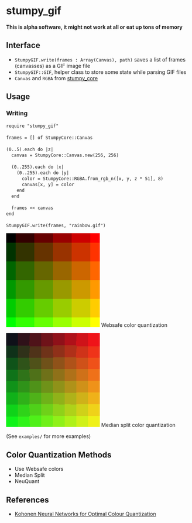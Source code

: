 # stumpy_gif

__This is alpha software, it might not work at all or eat up tons of memory__

## Interface

* `StumpyGIF.write(frames : Array(Canvas), path)` saves a list of frames (canvasses) as a GIF image file
* `StumpyGIF::GIF`, helper class to store some state while parsing GIF files
* `Canvas` and `RGBA` from [stumpy_core](https://github.com/l3kn/stumpy_core)

## Usage

### Writing

``` crystal
require "stumpy_gif"

frames = [] of StumpyCore::Canvas

(0..5).each do |z|
  canvas = StumpyCore::Canvas.new(256, 256)

  (0..255).each do |x|
    (0..255).each do |y|
      color = StumpyCore::RGBA.from_rgb_n([x, y, z * 51], 8)
      canvas[x, y] = color
    end
  end

  frames << canvas
end

StumpyGIF.write(frames, "rainbow.gif")
```

![GIF image with an animated color gradient](examples/rainbow_websafe.gif)
Websafe color quantization

![GIF image with an animated color gradient](examples/rainbow_median_split.gif)
Median split color quantization

(See `examples/` for more examples)

## Color Quantization Methods

* Use Websafe colors
* Median Split
* NeuQuant

## References

* [Kohonen Neural Networks for Optimal Colour Quantization](http://members.ozemail.com.au/~dekker/NeuQuant.pdf)
